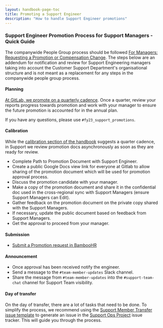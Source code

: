 ```yaml
---
layout: handbook-page-toc
title: Promoting a Support Engineer
description: "How to handle Support Engineer promotions"
---
```


### Support Engineer Promotion Process for Support Managers - Quick Guide

The companywide People Group process should be followed [For Managers: Requesting a Promotion or Compensation Change](/handbook/people-group/promotions-transfers/#for-managers-requesting-a-promotion-or-compensation-change). The steps below are an addendum for notification and review for Support Engineering managers taking into account the Customer Support Department's organisational structure and is not meant as a replacement for any steps in the companywide people group process.

#### Planning

[At GitLab, we promote on a quarterly cadence](handbook/people-group/promotions-transfers/#promotion-process--timeline). Once a quarter, review
your reports progress towards promotion and work with your manager to ensure the future promotion is accounted for in the annual plan.

If you have any questions, please use `#fy23_support_promotions`.

#### Calibration

While the [calibration section of the handbook](/handbook/people-group/promotions-transfers/#calibration) suggests a quarter cadence, in Support we review
promotion docs asynchronously as soon as they are ready for review.

* Complete Path to Promotion Document with Support Engineer.
* Create a public Google Docs view link for everyone at Gitlab to allow sharing of the promotion document which will be used for promotion approval process.
* Discuss the promotion candidate with your manager.
* Make a copy of the promotion document and share it in the confidential doc used in the cross-regional sync with Support Managers (ensure Support Managers can Edit).
* Gather feedback on the promotion document on the private copy shared with the Support Managers.
* If necessary, update the public document based on feedback from Support Managers.
* Get the approval to proceed from your manager.

#### Submission
* [Submit a Promotion request in BambooHR](/handbook/people-group/promotions-transfers/#submit-a-promotion-request-in-bamboohr)

#### Announcement

* Once approval has been received notify the engineer.
* Send a message to the `#team-member-updates` Slack channel.
* Share the message from `#team-member-updates` into the `#support-team-chat` channel for Support Team visibility.

#### Day of transfer

On the day of transfer, there are a lot of tasks that need to be done. To
simplify the process, we recommend using the
[Support Member Transfer issue template](https://gitlab.com/gitlab-com/support/support-ops/support-ops-project/-/issues/new?issuable_template=Support%20Member%20Transfer)
to generate an issue in the
[Support Ops Project](https://gitlab.com/gitlab-com/support/support-ops/support-ops-project)
issue tracker. This will guide you through the process.
